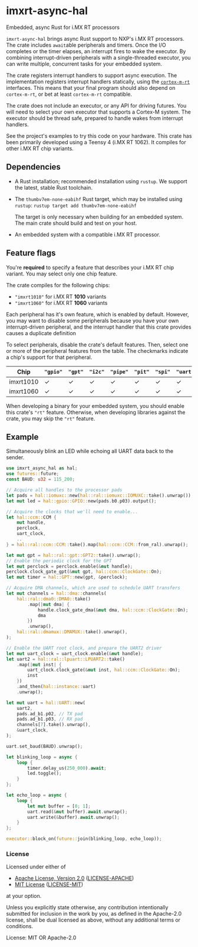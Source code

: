 # imxrt-async-hal

Embedded, async Rust for i.MX RT processors

`imxrt-async-hal` brings async Rust support to NXP's i.MX RT processors.
The crate includes `await`able peripherals and timers. Once the I/O completes
or the timer elapses, an interrupt fires to wake the executor. By combining
interrupt-driven peripherals with a single-threaded executor, you can write
multiple, concurrent tasks for your embedded system.

The crate registers interrupt handlers to support async execution. The implementation
registers interrupt handlers statically, using the [`cortex-m-rt`] interfaces. This
means that your final program should also depend on `cortex-m-rt`, or bet at least
`cortex-m-rt` compatible.

[`cortex-m-rt`]: https://crates.io/crates/cortex-m-rt

The crate does not include an executor, or any API for driving futures. You will
need to select your own executor that supports a Cortex-M system.
The executor should be thread safe, prepared to handle wakes from interrupt handlers.

See the project's examples to try this code on your hardware. This crate has been
primarily developed using a Teensy 4 (i.MX RT 1062). It compiles for other
i.MX RT chip variants.

## Dependencies

- A Rust installation; recommended installation using `rustup`. We support the
  latest, stable Rust toolchain.

- The `thumbv7em-none-eabihf` Rust target, which may be installed using
  `rustup`: `rustup target add thumbv7em-none-eabihf`

  The target is only necessary when building for an embedded system. The
  main crate should build and test on your host.

- An embedded system with a compatible i.MX RT processor.

## Feature flags

You're **required** to specify a feature that describes your i.MX RT chip variant.
You may select only one chip feature.

The crate compiles for the following chips:

- `"imxrt1010"` for i.MX RT **1010** variants
- `"imxrt1060"` for i.MX RT **1060** variants

Each peripheral has it's own feature, which is enabled by default. However, you may
want to disable some peripherals because you have your own interrupt-driven peripheral,
and the interrupt handler that this crate provides causes a duplicate definition

To select peripherals, disable the crate's default features. Then, select one or more of
the peripheral features from the table. The checkmarks indicate a chip's support for
that peripheral.

| **Chip**  | `"gpio"` | `"gpt"` | `"i2c"` | `"pipe"` | `"pit"` | `"spi"` | `"uart"` |
| --------- | -------- | ------- | ------- | -------- | ------- | ------- | -------- |
| imxrt1010 |    ✓     |    ✓    |    ✓    |    ✓     |    ✓    |    ✓    |     ✓    |
| imxrt1060 |    ✓     |    ✓    |    ✓    |    ✓     |    ✓    |    ✓    |     ✓    |

When developing a binary for your embedded system, you should enable this crate's `"rt"`
feature. Otherwise, when developing libraries against the crate, you may skip the
`"rt"` feature.

## Example

Simultaneously blink an LED while echoing all UART data back to the sender.

```rust
use imxrt_async_hal as hal;
use futures::future;
const BAUD: u32 = 115_200;

// Acquire all handles to the processor pads
let pads = hal::iomuxc::new(hal::ral::iomuxc::IOMUXC::take().unwrap());
let mut led = hal::gpio::GPIO::new(pads.b0.p03).output();

// Acquire the clocks that we'll need to enable...
let hal::ccm::CCM {
    mut handle,
    perclock,
    uart_clock,
    ..
} = hal::ral::ccm::CCM::take().map(hal::ccm::CCM::from_ral).unwrap();

let mut gpt = hal::ral::gpt::GPT2::take().unwrap();
// Enable the periodic clock for the GPT
let mut perclock = perclock.enable(&mut handle);
perclock.clock_gate_gpt(&mut gpt, hal::ccm::ClockGate::On);
let mut timer = hal::GPT::new(gpt, &perclock);

// Acquire DMA channels, which are used to schedule UART transfers
let mut channels = hal::dma::channels(
    hal::ral::dma0::DMA0::take()
        .map(|mut dma| {
            handle.clock_gate_dma(&mut dma, hal::ccm::ClockGate::On);
            dma
        })
        .unwrap(),
    hal::ral::dmamux::DMAMUX::take().unwrap(),
);

// Enable the UART root clock, and prepare the UART2 driver
let mut uart_clock = uart_clock.enable(&mut handle);
let uart2 = hal::ral::lpuart::LPUART2::take()
    .map(|mut inst| {
        uart_clock.clock_gate(&mut inst, hal::ccm::ClockGate::On);
        inst
    })
    .and_then(hal::instance::uart)
    .unwrap();

let mut uart = hal::UART::new(
    uart2,
    pads.ad_b1.p02, // TX pad
    pads.ad_b1.p03, // RX pad
    channels[7].take().unwrap(),
    &uart_clock,
);

uart.set_baud(BAUD).unwrap();

let blinking_loop = async {
    loop {
        timer.delay_us(250_000).await;
        led.toggle();
    }
};

let echo_loop = async {
    loop {
        let mut buffer = [0; 1];
        uart.read(&mut buffer).await.unwrap();
        uart.write(&buffer).await.unwrap();
    }
};

executor::block_on(future::join(blinking_loop, echo_loop));
```

### License

Licensed under either of

- [Apache License, Version 2.0](http://www.apache.org/licenses/LICENSE-2.0) ([LICENSE-APACHE](./LICENSE-APACHE))
- [MIT License](http://opensource.org/licenses/MIT) ([LICENSE-MIT](./LICENSE-MIT))

at your option.

Unless you explicitly state otherwise, any contribution intentionally submitted
for inclusion in the work by you, as defined in the Apache-2.0 license, shall be
dual licensed as above, without any additional terms or conditions.

License: MIT OR Apache-2.0

